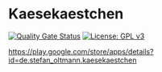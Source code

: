 # Kaesekaestchen

[![Quality Gate Status](https://sonarcloud.io/api/project_badges/measure?project=kaesekaestchen&metric=alert_status)](https://sonarcloud.io/dashboard?id=kaesekaestchen)
[![License: GPL v3](https://img.shields.io/badge/License-GPLv3-blue.svg)](https://www.gnu.org/licenses/gpl-3.0)

https://play.google.com/store/apps/details?id=de.stefan_oltmann.kaesekaestchen
